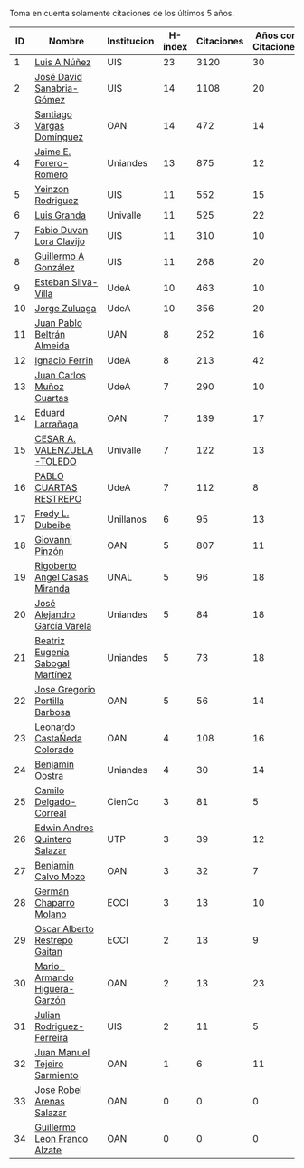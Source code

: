 Toma en cuenta solamente citaciones de los últimos 5 años.

ID | Nombre | Institucion | H-index | Citaciones | Años con Citaciones | 
--- | ------ | ---------- | -------- | ---------- | ----------|
1 | [Luis A Núñez](https://scholar.google.com/citations?user=2Q5_QxkAAAAJ&hl=en) | UIS | 23 | 3120 | 30 |
2 | [José David Sanabria-Gómez](https://scholar.google.com/citations?user=Tclray4AAAAJ&hl=en) | UIS | 14 | 1108 | 20 |
3 | [Santiago Vargas Domínguez](https://scholar.google.com/citations?hl=en&user=9DDaTaAAAAAJ) | OAN | 14 | 472 | 14 |
4 | [Jaime E. Forero-Romero](https://scholar.google.com/citations?user=TLTK6WgAAAAJ) | Uniandes | 13 | 875 | 12 |
5 | [Yeinzon Rodriguez](https://scholar.google.com/citations?user=5gEif2UAAAAJ&hl=en) | UIS | 11 | 552 | 15 |
6 | [Luis Granda](https://scholar.google.com/citations?user=FGfHWuwAAAAJ&hl=en) | Univalle | 11 | 525 | 22 | 
7 | [Fabio Duvan Lora Clavijo](https://scholar.google.com/citations?hl=en&user=bV-me9AAAAAJ&view_op=list_works)| UIS | 11 | 310 | 10 |
8 | [Guillermo A González](https://scholar.google.com/citations?user=pvM7yGcAAAAJ&hl=en) | UIS | 11 | 268 | 20 |
9 | [Esteban Silva-Villa](https://scholar.google.com/citations?user=S8-YLHaAJLMC&hl=en) | UdeA | 10 | 463 | 10 | 
10 | [Jorge Zuluaga](https://scholar.google.com/citations?user=qpGVqNwAAAAJ&hl=en&oi=ao) | UdeA | 10 | 356 | 20 |
11 | [Juan Pablo Beltrán Almeida](https://scholar.google.com/citations?user=fkaJbT8AAAAJ&hl) | UAN | 8 | 252 | 16 |
12 | [Ignacio Ferrin](https://scholar.google.com/citations?user=bGBCFskAAAAJ&hl=en) | UdeA | 8 | 213 | 42 |
13 | [Juan Carlos Muñoz Cuartas](https://scholar.google.com/citations?user=tQkmHH8AAAAJ&hl=en) | UdeA | 7 | 290 | 10 |
14 | [Eduard Larrañaga](https://scholar.google.com/citations?hl=en&user=HyknmA8AAAAJ) | OAN | 7 | 139 | 17 | 
15 | [CESAR A. VALENZUELA-TOLEDO](https://scholar.google.com/citations?user=J89OrSkAAAAJ&hl=en)| Univalle | 7 | 122 | 13 |
16 | [PABLO CUARTAS RESTREPO](https://scholar.google.com/citations?user=c4zrU20AAAAJ&hl=en) | UdeA | 7 | 112 | 8 |
17 | [Fredy L. Dubeibe](https://scholar.google.com/citations?user=BgO_bU8AAAAJ&hl=en) | Unillanos | 6 | 95 | 13 |
18 | [Giovanni Pinzón](https://scholar.google.com/citations?user=F25UKOkAAAAJ&hl=en)| OAN | 5 | 807 | 11 |
19 | [Rigoberto Angel Casas Miranda](https://scholar.google.com/citations?user=i9vdtq0AAAAJ&hl=en) | UNAL | 5 | 96 | 18 |
20 | [José Alejandro García Varela](https://scholar.google.com/citations?user=iA0H5dgAAAAJ&hl=en) | Uniandes | 5 | 84 | 18 |
21 | [Beatriz Eugenia Sabogal Martínez](https://scholar.google.com/citations?user=T-0RjQYAAAAJ&hl=en) | Uniandes | 5 | 73 | 18 |
22 | [Jose Gregorio Portilla Barbosa](https://scholar.google.com/citations?hl=en&user=tDx7hEMAAAAJ) | OAN | 5 | 56 | 14 |
23 | [Leonardo CastaÑeda Colorado](https://scholar.google.com/citations?hl=en&user=yJNS9DIAAAAJ) | OAN | 4 | 108 | 16 | 
24 | [Benjamin Oostra](https://scholar.google.com/citations?user=A-57orIAAAAJ&hl=en&oi=ao) | Uniandes | 4 | 30 | 14 |
25 | [Camilo Delgado-Correal](https://scholar.google.com/citations?user=HXHGks0AAAAJ) | CienCo | 3 | 81 | 5 |
26 | [Edwin Andres Quintero Salazar](https://scholar.google.com/citations?user=Si_rL4gAAAAJ&hl=en&oi=ao)| UTP | 3 | 39 | 12 |
27 | [Benjamin Calvo Mozo](https://scholar.google.com/citations?hl=en&user=xBhWLdQAAAAJ) | OAN | 3 | 32 | 7 |
28 | [Germán Chaparro Molano](https://scholar.google.com/citations?user=FHzXPgoAAAAJ&hl=en) | ECCI | 3 | 13 | 10 | 
29 | [Oscar Alberto Restrepo Gaitan](https://scholar.google.com/citations?user=ecKvoBgAAAAJ&hl=en) | ECCI | 2 | 13 | 9 | 
30 | [Mario-Armando Higuera-Garzón](https://scholar.google.com/citations?user=goHAHhMAAAAJ&hl=en) | OAN | 2 | 13 | 23 |
31 | [Julian Rodriguez-Ferreira](https://scholar.google.com/citations?user=gy2sAsIAAAAJ&hl=en&oi=ao) | UIS | 2 | 11 | 5 |
32 | [Juan Manuel Tejeiro Sarmiento](https://scholar.google.com/citations?hl=en&user=hGwadTAAAAAJ) | OAN | 1 | 6 | 11 |
33 | [Jose Robel Arenas Salazar](https://scholar.google.com/citations?hl=en&user=IEVLREYAAAAJ) | OAN | 0 | 0 | 0 |
34 | [Guillermo Leon Franco Alzate](https://scholar.google.com/citations?hl=en&user=5VSFp1sAAAAJ) | OAN | 0 | 0 | 0 |

